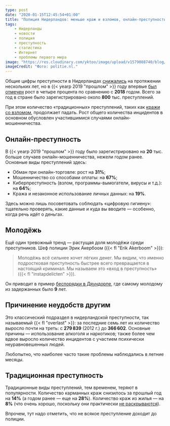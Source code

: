 ```yaml
---
type: post
date: "2020-01-15T12:45:54+01:00"
title: "Полиция Нидерландов: меньше краж и взломов, онлайн-преступность растёт"
tags:
    - Нидерланды
    - новости
    - полиция
    - преступность
    - статистика
    - Интернет
    - проблемы первого мира
image: "https://res.cloudinary.com/yktoo/image/upload/v1579088740/blog/sodag9bn87zo2f58zy27.jpg"
imageCredit: "Фото: politie.nl."
---
```


Общие цифры преступности в Нидерландах [снижались](0336) на протяжении нескольких лет, но в {{< yearp 2019 "прошлом" >}} году впервые [был отмечен](https://www.politie.nl/nieuws/2020/januari/15/cijfers.html) рост в четыре процента по сравнению с **2018** годом. Всего за год в стране было зарегистрировано около **800** тыс. преступлений.

При этом количество «традиционных» преступлений, таких как [кражи со взломом](0524), продолжает падать. Рост общего количества инцидентов в основном обусловлен участившимися случаями онлайн-мошенничества.

<!--more-->

## Онлайн-преступность

В {{< yearp 2019 "прошлом" >}} году было зарегистрировано на **20** тыс. больше случаев онлайн-мошенничества, нежели годом ранее. Основные виды преступлений здесь:

* Обман при онлайн-торговле: рост на **31%**;
* Мошенничество со способами оплаты: на **67%**;
* Киберпреступность (взлом, программы-вымогатели, вирусы и т.д.): на **64%**;
* Кража и незаконное использование личных данных: на **19%**.

Здесь можно лишь посоветовать соблюдать «цифровую гигиену»: тщательно проверять, какие данные и куда вы вводите — особенно, когда речь идёт о деньгах.

## Молодёжь

Ещё один тревожный тренд — растущая доля молодёжи среди преступников. Шеф полиции Эрик Акербоом ({{< fl "Erik Akerboom" >}}):

> Молодёжь всё сильнее хочет лёгких денег. Мы видим, что именно подростковая преступность быстрее всего превращается в настоящий криминал. Мы называем это «вход в преступность» ({{< fl "instapdelicten" >}}).

Он приводит в пример [беспорядки в Дяундорпе](0491), где самому молодому из задержанных было **9** лет.

## Причинение неудобств другим

Это классический подраздел в нидерландской преступности, так называемый {{< fl "overlast" >}}: за последние семь лет их количество выросло почти на треть: с **279 839** (2012 г.) до **366 602**. Основные причины — использование алкоголя и наркотиков; также более чем вдвое выросло количество инцидентов с участием психически неуравновешенных людей.

Любопытно, что наиболее часто такие проблемы наблюдались в летние месяцы.

## Традиционная преступность

Традиционные виды преступлений, тем временем, теряют в популярности. Количество карманных краж снизилось за прошлый год на **14%** (а годом ранее — еще на **28%**). Количество краж из жилья — на **8%** (что очень хорошо, поскольку они практически [не раскрываются](0524)).

Впрочем, тут надо отметить, что не всякое преступление доходит до полиции.
